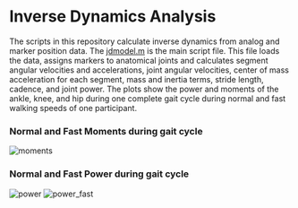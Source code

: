 # Inverse Dynamics Analysis
The scripts in this repository calculate inverse dynamics from analog and marker position data. The [jdmodel.m](jdmodel.m) is the main script file. This file loads the data, assigns markers to anatomical joints and calculates segment angular velocities and accelerations, joint angular velocities, center of mass acceleration for each segment, mass and inertia terms, stride length, cadence, and joint power. The plots show the power and moments of the ankle, knee, and hip during one complete gait cycle during normal and fast walking speeds of one participant. 

### Normal and Fast Moments during gait cycle
![moments](images/moments.jpg)

### Normal and Fast Power during gait cycle
![power](images/power.jpg)
![power_fast](images/power_fast.jpg)

